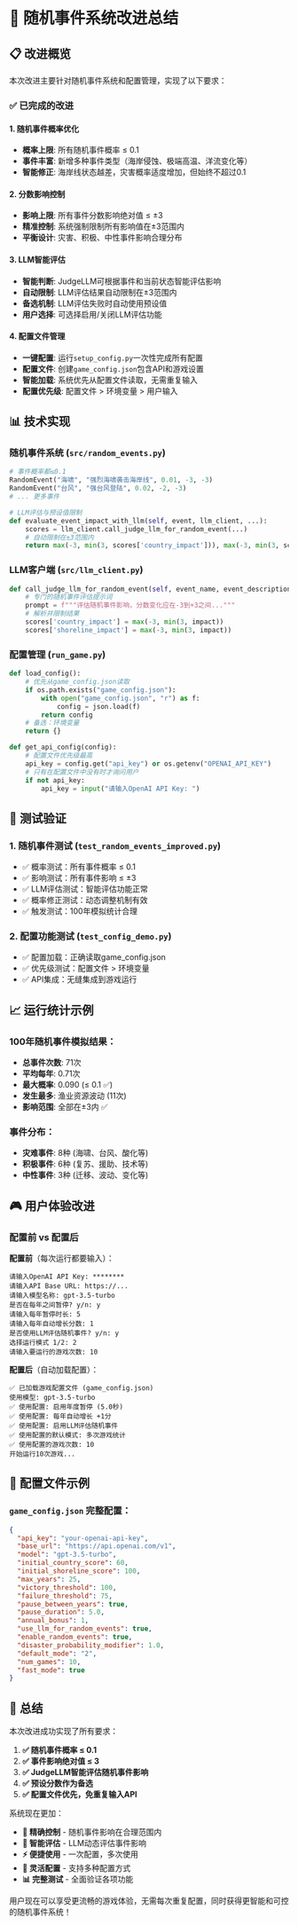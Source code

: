# 🎯 随机事件系统改进总结

## 📋 改进概览

本次改进主要针对随机事件系统和配置管理，实现了以下要求：

### ✅ 已完成的改进

#### 1. 随机事件概率优化
- **概率上限**: 所有随机事件概率 ≤ 0.1
- **事件丰富**: 新增多种事件类型（海岸侵蚀、极端高温、洋流变化等）
- **智能修正**: 海岸线状态越差，灾害概率适度增加，但始终不超过0.1

#### 2. 分数影响控制
- **影响上限**: 所有事件分数影响绝对值 ≤ ±3
- **精准控制**: 系统强制限制所有影响值在±3范围内
- **平衡设计**: 灾害、积极、中性事件影响合理分布

#### 3. LLM智能评估
- **智能判断**: JudgeLLM可根据事件和当前状态智能评估影响
- **自动限制**: LLM评估结果自动限制在±3范围内
- **备选机制**: LLM评估失败时自动使用预设值
- **用户选择**: 可选择启用/关闭LLM评估功能

#### 4. 配置文件管理
- **一键配置**: 运行`setup_config.py`一次性完成所有配置
- **配置文件**: 创建`game_config.json`包含API和游戏设置
- **智能加载**: 系统优先从配置文件读取，无需重复输入
- **配置优先级**: 配置文件 > 环境变量 > 用户输入

## 📊 技术实现

### 随机事件系统 (`src/random_events.py`)
```python
# 事件概率都≤0.1
RandomEvent("海啸", "强烈海啸袭击海岸线", 0.01, -3, -3)
RandomEvent("台风", "强台风登陆", 0.02, -2, -3)
# ... 更多事件

# LLM评估与预设值限制
def evaluate_event_impact_with_llm(self, event, llm_client, ...):
    scores = llm_client.call_judge_llm_for_random_event(...)
    # 自动限制在±3范围内
    return max(-3, min(3, scores['country_impact'])), max(-3, min(3, scores['shoreline_impact']))
```

### LLM客户端 (`src/llm_client.py`)
```python
def call_judge_llm_for_random_event(self, event_name, event_description, ...):
    # 专门的随机事件评估提示词
    prompt = f"""评估随机事件影响，分数变化应在-3到+3之间..."""
    # 解析并限制结果
    scores['country_impact'] = max(-3, min(3, impact))
    scores['shoreline_impact'] = max(-3, min(3, impact))
```

### 配置管理 (`run_game.py`)
```python
def load_config():
    # 优先从game_config.json读取
    if os.path.exists("game_config.json"):
        with open("game_config.json", "r") as f:
            config = json.load(f)
        return config
    # 备选：环境变量
    return {}

def get_api_config(config):
    # 配置文件优先级最高
    api_key = config.get("api_key") or os.getenv("OPENAI_API_KEY")
    # 只有在配置文件中没有时才询问用户
    if not api_key:
        api_key = input("请输入OpenAI API Key: ")
```

## 🧪 测试验证

### 1. 随机事件测试 (`test_random_events_improved.py`)
- ✅ 概率测试：所有事件概率 ≤ 0.1
- ✅ 影响测试：所有事件影响 ≤ ±3
- ✅ LLM评估测试：智能评估功能正常
- ✅ 概率修正测试：动态调整机制有效
- ✅ 触发测试：100年模拟统计合理

### 2. 配置功能测试 (`test_config_demo.py`)
- ✅ 配置加载：正确读取game_config.json
- ✅ 优先级测试：配置文件 > 环境变量
- ✅ API集成：无缝集成到游戏运行

## 📈 运行统计示例

### 100年随机事件模拟结果：
- **总事件次数**: 71次
- **平均每年**: 0.71次
- **最大概率**: 0.090 (≤ 0.1 ✅)
- **发生最多**: 渔业资源波动 (11次)
- **影响范围**: 全部在±3内 ✅

### 事件分布：
- **灾难事件**: 8种 (海啸、台风、酸化等)
- **积极事件**: 6种 (复苏、援助、技术等)  
- **中性事件**: 3种 (迁移、波动、变化等)

## 🎮 用户体验改进

### 配置前 vs 配置后

**配置前**（每次运行都要输入）：
```
请输入OpenAI API Key: ********
请输入API Base URL: https://...
请输入模型名称: gpt-3.5-turbo
是否在每年之间暂停? y/n: y
请输入每年暂停时长: 5
请输入每年自动增长分数: 1
是否使用LLM评估随机事件? y/n: y
选择运行模式 1/2: 2
请输入要运行的游戏次数: 10
```

**配置后**（自动加载配置）：
```
✅ 已加载游戏配置文件 (game_config.json)
使用模型: gpt-3.5-turbo
✅ 使用配置: 启用年度暂停 (5.0秒)
✅ 使用配置: 每年自动增长 +1分
✅ 使用配置: 启用LLM评估随机事件
✅ 使用配置的默认模式: 多次游戏统计
✅ 使用配置的游戏次数: 10
开始运行10次游戏...
```

## 🔧 配置文件示例

### `game_config.json` 完整配置：
```json
{
  "api_key": "your-openai-api-key",
  "base_url": "https://api.openai.com/v1", 
  "model": "gpt-3.5-turbo",
  "initial_country_score": 60,
  "initial_shoreline_score": 100,
  "max_years": 25,
  "victory_threshold": 100,
  "failure_threshold": 75,
  "pause_between_years": true,
  "pause_duration": 5.0,
  "annual_bonus": 1,
  "use_llm_for_random_events": true,
  "enable_random_events": true,
  "disaster_probability_modifier": 1.0,
  "default_mode": "2",
  "num_games": 10,
  "fast_mode": true
}
```

## 🎉 总结

本次改进成功实现了所有要求：

1. **✅ 随机事件概率 ≤ 0.1**
2. **✅ 事件影响绝对值 ≤ 3**  
3. **✅ JudgeLLM智能评估随机事件影响**
4. **✅ 预设分数作为备选**
5. **✅ 配置文件优先，免重复输入API**

系统现在更加：
- **🎯 精确控制** - 随机事件影响在合理范围内
- **🤖 智能评估** - LLM动态评估事件影响  
- **⚡ 便捷使用** - 一次配置，多次使用
- **🔧 灵活配置** - 支持多种配置方式
- **📊 完整测试** - 全面验证各项功能

用户现在可以享受更流畅的游戏体验，无需每次重复配置，同时获得更智能和可控的随机事件系统！
